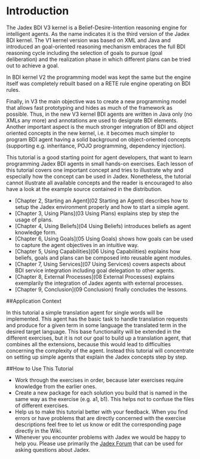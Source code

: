 # Introduction
The Jadex BDI V3 kernel is a Belief-Desire-Intention reasoning engine for intelligent agents. 
As the name indicates it is the third version of the Jadex BDI kernel. 
The V1 kernel version was based on XML and Java and introduced an goal-oriented reasoning mechanism embraces the full BDI reasoning cycle including the selection of goals to pursue (goal deliberation) and the realization phase in which different plans can be tried out to achieve a goal.

In BDI kernel V2 the programming model was kept the same but the engine itself was completely rebuilt based on a RETE rule engine operating on BDI rules.

Finally, in V3 the main objective was to create a new programming model that allows fast prototyping and hides as much of the framework as possible. Thus, in the new V3 kernel BDI agents are written in Java only (no XMLs any more) and annotations are used to designate BDI elements. 
Another important aspect is the much stronger integration of BDI and object oriented concepts in the new kernel, i.e. it becomes much simpler to program BDI agent having a solid background on object-oriented concepts (supporting e.g. inheritance, POJO programming, dependency injection).     

This tutorial is a good starting point for agent developers, that want to learn programming Jadex BDI agents in small hands-on exercises. Each lesson of this tutorial covers one important concept and tries to illustrate why and especially how the concept can be used in Jadex. 
Nonetheless, the tutorial cannot illustrate all available concepts and the reader is encouraged to also have a look at the example source contained in the distribution. 

-   [Chapter 2, Starting an Agent](02 Starting an Agent)  describes how to setup the Jadex environment properly and how to start a simple agent.
-   [Chapter 3, Using Plans](03 Using Plans)  explains step by step the usage of plans.
-   [Chapter 4, Using Beliefs](04 Using Beliefs)  introduces beliefs as agent knowledge form.
-   [Chapter 6, Using Goals](05 Using Goals)  shows how goals can be used to capture the agent objectives in an intuitive way.
-   [Chapter 5, Using Capabilities](06 Using Capabilities)  explains how beliefs, goals and plans can be composed into reusable agent modules.
-   [Chapter 7, Using Services](07 Using Services)  covers aspects about BDI service integration including goal delegation to other agents.
-   [Chapter 8, External Processes](08 External Processes)  explains exemplarily the integration of Jadex agents with external processes.
-   [Chapter 9, Conclusion](09 Conclusion)  finally concludes the lessons.

##Application Context

In this tutorial a simple translation agent for single words will be implemented. This agent has the basic task to handle translation requests and produce for a given term in some language the translated term in the desired target language. This base functionality will be extended in the different exercises, but it is not our goal to build up a translation agent, that combines all the extensions, because this would lead to difficulties concerning the complexity of the agent. Instead this tutorial will concentrate on setting up simple agents that explain the Jadex concepts step by step.

##How to Use This Tutorial

-   Work through the exercises in order, because later exercises require knowledge from the earlier ones.
-   Create a new package for each solution you build that is named in the same way as the exercise (e.g. a1, b1). This helps not to confuse the files of different exercises.
-   Help us to make this tutorial better with your feedback. When you find errors or have problems that are directly concerned with the exercise descriptions feel free to let us know or edit the corresponding page directly in the Wiki.
-   Whenever you encounter problems with Jadex we would be happy to help you. Please use primarily the [Jadex Forum](${URLJadexForum}) that can be used for asking questions about Jadex.


